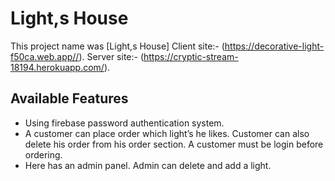 # Light,s House

This project name was [Light,s House]
Client site:- (https://decorative-light-f50ca.web.app//).
Server site:- (https://cryptic-stream-18194.herokuapp.com/).

## Available Features

- Using firebase password authentication system.
- A customer can place order which light’s he likes. Customer can also delete his order from his order section. A customer must be login before ordering.
- Here has an admin panel. Admin can delete and add a light.

